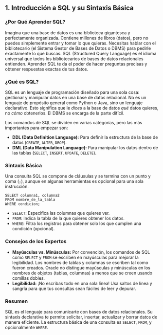 ## 1. Introducción a SQL y su Sintaxis Básica

### ¿Por Qué Aprender SQL?

Imagina que una base de datos es una biblioteca gigantesca y perfectamente organizada. Contiene millones de libros (datos), pero no puedes simplemente entrar y tomar lo que quieras. Necesitas hablar con el bibliotecario (el Sistema Gestor de Bases de Datos o DBMS) para pedirle exactamente lo que buscas. SQL (Structured Query Language) es el idioma universal que todos los bibliotecarios de bases de datos relacionales entienden. Aprender SQL te da el poder de hacer preguntas precisas y obtener respuestas exactas de tus datos.

### ¿Qué es SQL?

SQL es un lenguaje de programación diseñado para una sola cosa: gestionar y manipular datos en una base de datos relacional. No es un lenguaje de propósito general como Python o Java, sino un lenguaje declarativo. Esto significa que le *dices* a la base de datos *qué* datos quieres, no *cómo* obtenerlos. El DBMS se encarga de la parte difícil.

Los comandos de SQL se dividen en varias categorías, pero las más importantes para empezar son:
- **DDL (Data Definition Language):** Para definir la estructura de la base de datos (`CREATE`, `ALTER`, `DROP`).
- **DML (Data Manipulation Language):** Para manipular los datos dentro de las tablas (`SELECT`, `INSERT`, `UPDATE`, `DELETE`).

### Sintaxis Básica

Una consulta SQL se compone de cláusulas y se termina con un punto y coma (`;`), aunque en algunas herramientas es opcional para una sola instrucción.
```oracle
SELECT columna1, columna2
FROM nombre_de_la_tabla
WHERE condicion;
```

- `SELECT`: Especifica las columnas que quieres ver.
- `FROM`: Indica la tabla de la que quieres obtener los datos.
- `WHERE`: Filtra los registros para obtener solo los que cumplen una condición (opcional).

### Consejos de los Expertos

- **Mayúsculas vs. Minúsculas:** Por convención, los comandos de SQL como `SELECT` y `FROM` se escriben en mayúsculas para mejorar la legibilidad. Los nombres de tablas y columnas se escriben tal como fueron creados. Oracle no distingue mayúsculas y minúsculas en los nombres de objetos (tablas, columnas) a menos que se creen usando comillas dobles.
- **Legibilidad:** ¡No escribas todo en una sola línea! Usa saltos de línea y sangría para que tus consultas sean fáciles de leer y depurar.

### Resumen

SQL es el lenguaje para comunicarte con bases de datos relacionales. Su sintaxis declarativa te permite solicitar, insertar, actualizar y borrar datos de manera eficiente. La estructura básica de una consulta es `SELECT`, `FROM`, y opcionalmente `WHERE`.

